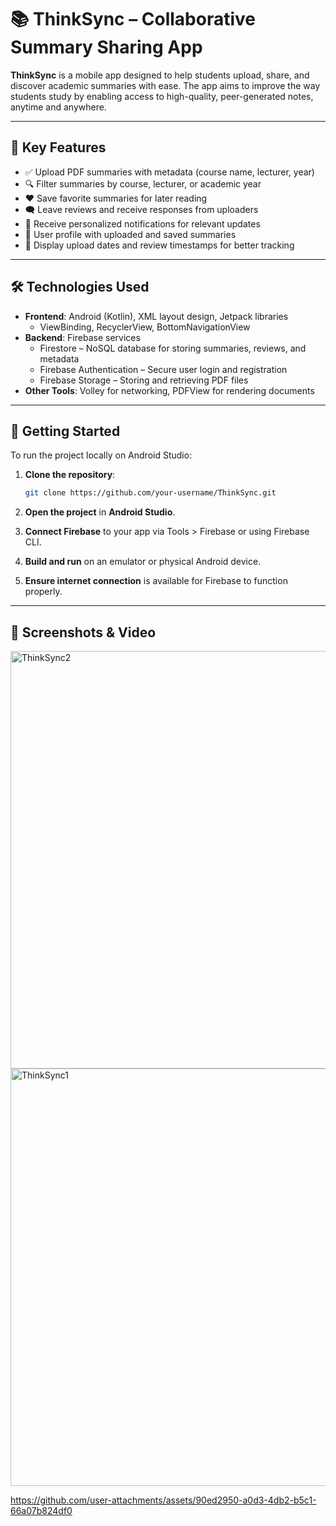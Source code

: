 
# 📚 ThinkSync – Collaborative Summary Sharing App

**ThinkSync** is a mobile app designed to help students upload, share, and discover academic summaries with ease. The app aims to improve the way students study by enabling access to high-quality, peer-generated notes, anytime and anywhere.

---

## 🚀 Key Features

- ✅ Upload PDF summaries with metadata (course name, lecturer, year)
- 🔍 Filter summaries by course, lecturer, or academic year
- ❤️ Save favorite summaries for later reading
- 🗨️ Leave reviews and receive responses from uploaders
- 🔔 Receive personalized notifications for relevant updates
- 👤 User profile with uploaded and saved summaries
- 📅 Display upload dates and review timestamps for better tracking

---

## 🛠️ Technologies Used

- **Frontend**: Android (Kotlin), XML layout design, Jetpack libraries
  - ViewBinding, RecyclerView, BottomNavigationView
- **Backend**: Firebase services
  - Firestore – NoSQL database for storing summaries, reviews, and metadata
  - Firebase Authentication – Secure user login and registration
  - Firebase Storage – Storing and retrieving PDF files
- **Other Tools**: Volley for networking, PDFView for rendering documents

---

## 🧪 Getting Started

To run the project locally on Android Studio:

1. **Clone the repository**:
   ```bash
   git clone https://github.com/your-username/ThinkSync.git
   ```

2. **Open the project** in **Android Studio**.

3. **Connect Firebase** to your app via Tools > Firebase or using Firebase CLI.

4. **Build and run** on an emulator or physical Android device.

5. **Ensure internet connection** is available for Firebase to function properly.

---

## 📸 Screenshots & Video
<img width="1735" height="668" alt="ThinkSync2" src="https://github.com/user-attachments/assets/fe90775c-3874-496c-8c78-cae239d56f88" />
<img width="1722" height="668" alt="ThinkSync1" src="https://github.com/user-attachments/assets/1be4cc01-6cd3-4a58-b3e4-0bc9dcafaebd" />

https://github.com/user-attachments/assets/90ed2950-a0d3-4db2-b5c1-66a07b824df0

